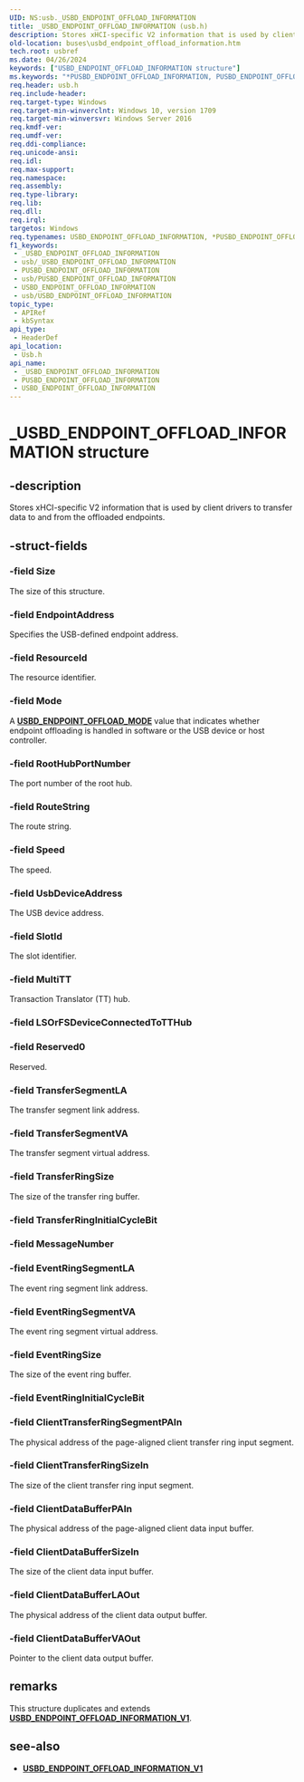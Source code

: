 ```yaml
---
UID: NS:usb._USBD_ENDPOINT_OFFLOAD_INFORMATION
title: _USBD_ENDPOINT_OFFLOAD_INFORMATION (usb.h)
description: Stores xHCI-specific V2 information that is used by client drivers to transfer data to and from the offloaded endpoints.
old-location: buses\usbd_endpoint_offload_information.htm
tech.root: usbref
ms.date: 04/26/2024
keywords: ["USBD_ENDPOINT_OFFLOAD_INFORMATION structure"]
ms.keywords: "*PUSBD_ENDPOINT_OFFLOAD_INFORMATION, PUSBD_ENDPOINT_OFFLOAD_INFORMATION, PUSBD_ENDPOINT_OFFLOAD_INFORMATION structure pointer [Buses], USBD_ENDPOINT_OFFLOAD_INFORMATION, USBD_ENDPOINT_OFFLOAD_INFORMATION structure [Buses], _USBD_ENDPOINT_OFFLOAD_INFORMATION, buses.usbd_endpoint_offload_information, usb/PUSBD_ENDPOINT_OFFLOAD_INFORMATION, usb/USBD_ENDPOINT_OFFLOAD_INFORMATION"
req.header: usb.h
req.include-header: 
req.target-type: Windows
req.target-min-winverclnt: Windows 10, version 1709
req.target-min-winversvr: Windows Server 2016
req.kmdf-ver: 
req.umdf-ver: 
req.ddi-compliance: 
req.unicode-ansi: 
req.idl: 
req.max-support: 
req.namespace: 
req.assembly: 
req.type-library: 
req.lib: 
req.dll: 
req.irql: 
targetos: Windows
req.typenames: USBD_ENDPOINT_OFFLOAD_INFORMATION, *PUSBD_ENDPOINT_OFFLOAD_INFORMATION
f1_keywords:
 - _USBD_ENDPOINT_OFFLOAD_INFORMATION
 - usb/_USBD_ENDPOINT_OFFLOAD_INFORMATION
 - PUSBD_ENDPOINT_OFFLOAD_INFORMATION
 - usb/PUSBD_ENDPOINT_OFFLOAD_INFORMATION
 - USBD_ENDPOINT_OFFLOAD_INFORMATION
 - usb/USBD_ENDPOINT_OFFLOAD_INFORMATION
topic_type:
 - APIRef
 - kbSyntax
api_type:
 - HeaderDef
api_location:
 - Usb.h
api_name:
 - _USBD_ENDPOINT_OFFLOAD_INFORMATION
 - PUSBD_ENDPOINT_OFFLOAD_INFORMATION
 - USBD_ENDPOINT_OFFLOAD_INFORMATION
---
```


# _USBD_ENDPOINT_OFFLOAD_INFORMATION structure

## -description

Stores xHCI-specific V2 information that is used by client drivers to transfer data to and from the offloaded endpoints.

## -struct-fields

### -field Size

The size of this structure.

### -field EndpointAddress

Specifies the USB-defined endpoint address.

### -field ResourceId

The resource identifier.

### -field Mode

A **[USBD_ENDPOINT_OFFLOAD_MODE](ne-usb-_usbd_endpoint_offload_mode.md)** value that indicates whether endpoint offloading is handled in software or the USB device or host controller.

### -field RootHubPortNumber

The port number of the root hub.

### -field RouteString

The route string.

### -field Speed

The speed.

### -field UsbDeviceAddress

The USB device address.

### -field SlotId

The slot identifier.

### -field MultiTT

Transaction Translator (TT) hub.

### -field LSOrFSDeviceConnectedToTTHub

### -field Reserved0

Reserved.

### -field TransferSegmentLA

The transfer segment link address.

### -field TransferSegmentVA

The transfer segment virtual address.

### -field TransferRingSize

The size of the transfer ring buffer.

### -field TransferRingInitialCycleBit

### -field MessageNumber

### -field EventRingSegmentLA

The event ring segment link address.

### -field EventRingSegmentVA

The event ring segment virtual address.

### -field EventRingSize

The size of the event ring buffer.

### -field EventRingInitialCycleBit

### -field ClientTransferRingSegmentPAIn

The physical address of the page-aligned client transfer ring input segment.

### -field ClientTransferRingSizeIn

The size of the client transfer ring input segment.

### -field ClientDataBufferPAIn

The physical address of the page-aligned client data input buffer.

### -field ClientDataBufferSizeIn

The size of the client data input buffer.

### -field ClientDataBufferLAOut

The physical address of the client data output buffer.

### -field ClientDataBufferVAOut

Pointer to the client data output buffer.

## remarks

This structure duplicates and extends **[USBD_ENDPOINT_OFFLOAD_INFORMATION_V1](ns-usb-usbd_endpoint_offload_information_v1.md)**.

## see-also

- **[USBD_ENDPOINT_OFFLOAD_INFORMATION_V1](ns-usb-usbd_endpoint_offload_information_v1.md)**
